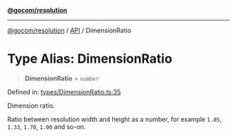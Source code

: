 [**@gocom/resolution**](../README.md)

***

[@gocom/resolution](../README.md) / [API](../Public/API.md) / DimensionRatio

# Type Alias: DimensionRatio

> **DimensionRatio** = `number`

Defined in: [types/DimensionRatio.ts:35](https://github.com/gocom/resolution/blob/71b3ec607fff6a846b2ca9bab40c4797a35335ad/src/types/DimensionRatio.ts#L35)

Dimension ratio.

Ratio between resolution width and height as a number, for example
`1.85`, `1.33`, `1.78`, `1.00` and so-on.
